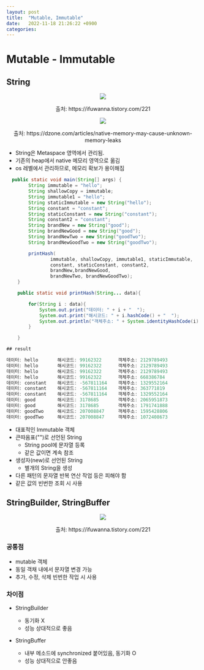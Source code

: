 ```yaml
---
layout: post
title:  "Mutable, Immutable"
date:   2022-11-18 21:26:22 +0900
categories: 
---
```

# Mutable - Immutable
## String

<div style="text-align:center;">
<img src="https://t1.daumcdn.net/cfile/tistory/99948B355E2F13350F">
<p>출처: https://ifuwanna.tistory.com/221</p>
<image src="https://dz2cdn1.dzone.com/storage/temp/14332760-java-7-8-memory.jpg">
<p>출처: https://dzone.com/articles/native-memory-may-cause-unknown-memory-leaks</p>
</div>

- String은 Metaspace 영역에서 관리됨.
- 기존의 heap에서 native 메모리 영역으로 옮김
- os 레벨에서 관리하므로, 메모리 확보가 용이해짐

```java
  public static void main(String[] args) {
        String immutable = "hello";
        String shallowCopy = immutable;
        String immutable1 = "hello";
        String staticImmutable = new String("hello");
        String constant = "constant";
        String staticConstant = new String("constant");
        String constant2 = "constant";
        String brandNew = new String("good");
        String brandNewGood = new String("good");
        String brandNewTwo = new String("goodTwo");
        String brandNewGoodTwo = new String("goodTwo");

        printHash(
                immutable, shallowCopy, immutable1, staticImmutable,
                constant, staticConstant, constant2,
                brandNew,brandNewGood,
                brandNewTwo, brandNewGoodTwo);
    }

    public static void printHash(String... data){

        for(String i : data){
            System.out.print("데이터: " + i + "  ");
            System.out.print("해시코드: " + i.hashCode() + "  ");
            System.out.println("객체주소: " + System.identityHashCode(i));
        }

    }
```
```java
## result

데이터: hello       해시코드: 99162322      객체주소: 2129789493
데이터: hello       해시코드: 99162322      객체주소: 2129789493
데이터: hello       해시코드: 99162322      객체주소: 2129789493
데이터: hello       해시코드: 99162322      객체주소: 668386784
데이터: constant    해시코드: -567811164    객체주소: 1329552164
데이터: constant    해시코드: -567811164    객체주소: 363771819
데이터: constant    해시코드: -567811164    객체주소: 1329552164
데이터: good        해시코드: 3178685       객체주소: 2065951873
데이터: good        해시코드: 3178685       객체주소: 1791741888
데이터: goodTwo     해시코드: 207008847     객체주소: 1595428806
데이터: goodTwo     해시코드: 207008847     객체주소: 1072408673
```

- 대표적인 Immutable 객체
- 큰따옴표("")로 선언된 String
    - String pool에 문자열 등록
    - 같은 값이면 계속 참조
- 생성자(new)로 선언된 String
    - 별개의 String을 생성
- 다른 패턴의 문자열 반복 연산 작업 등은 피해야 함
- 같은 값의 빈번한 조회 시 사용

## StringBuilder, StringBuffer
<div style="text-align:center;">

<img src="https://t1.daumcdn.net/cfile/tistory/9923A9505E2F133608">
<p>출처: https://ifuwanna.tistory.com/221</p>
</div>

### 공통점
- mutable 객체
- 동일 객채 내에서 문자열 변경 가능
- 추가, 수정, 삭제 빈번한 작업 시 사용

### 차이점
- StringBuilder
    - 동기화 X
    - 성능 상대적으로 좋음

- StringBuffer
    - 내부 메소드에 synchronized 붙어있음, 동기화 O
    - 성능 상대적으로 안좋음